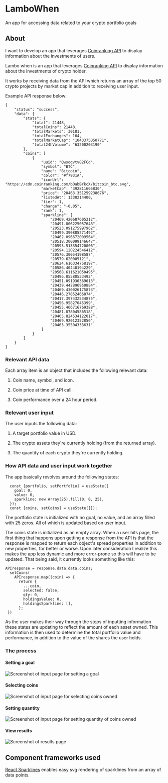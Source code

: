 # LamboWhen
An app for accessing data related to your crypto portfolio goals

## About
I want to develop an app that leverages [Coinranking API](https://developers.coinranking.com/api) to display information about the investments of users.

Lambo when is an app that leverages [Coinranking API](https://developers.coinranking.com/api) to display information about the investments of crypto holder.

It works by receiving data from the API which returns an array of the top 50 crypto projects by market cap in addition to receiving user input. 

Example API response below:

```
{
	"status": "success",
	"data": {
		"stats": {
			"total": 21448,
			"totalCoins": 21448,
			"totalMarkets": 30181,
			"totalExchanges": 164,
			"totalMarketCap": "1043375050771",
			"total24hVolume": "63200203190"
		},
		"coins": [
			{
				"uuid": "Qwsogvtv82FCd",
				"symbol": "BTC",
				"name": "Bitcoin",
				"color": "#f7931A",
				"iconUrl": "https://cdn.coinranking.com/bOabBYkcX/bitcoin_btc.svg",
				"marketCap": "392811666830",
				"price": "20463.351259238676",
				"listedAt": 1330214400,
				"tier": 1,
				"change": "-0.05",
				"rank": 1,
				"sparkline": [
					"20469.420687605212",
					"20491.806225057648",
					"20523.091275997962",
					"20499.390885271492",
					"20462.096672009564",
					"20518.300099146647",
					"20593.513354720006",
					"20594.120224546412",
					"20576.30054198587",
					"20579.620085121",
					"20624.616334758197",
					"20586.40448194229",
					"20568.611621050495",
					"20496.85580533492",
					"20451.091930369013",
					"20439.442896950884",
					"20469.430026175873",
					"20446.27052466074",
					"20417.397432534875",
					"20456.95827045399",
					"20455.466716769388",
					"20481.07804586518",
					"20465.824534122017",
					"20469.92012352856",
					"20463.35504333631"
				]
			}
		]
	}
}
```

### Relevant API data

Each array item is an object that includes the following relevant data:

1. Coin name, symbol, and icon.

2. Coin price at time of API call.

3. Coin performance over a 24 hour period.

### Relevant user input

The user inputs the following data:

1. A target portfolio value in USD.

2. The crypto assets they're currently holding (from the returned array).

3. The quantity of each crypto they're currently holding.

### How API data and user input work together

The app basically revolves around the following states:

```
  const [portfolio, setPortfolio] = useState({
    goal: 0,
    value: 0,
    sparkline: new Array(25).fill(0, 0, 25),
  });
  const [coins, setCoins] = useState([]);
```

The portfolio state is initialized with no goal, no value, and an array filled with 25 zeros. All of which is updated based on user input.

The coins state is initialized as an empty array. When a user hits page, the first thing that happens upon getting a response from the API is that the response is mapped to return each object's spread properties in addition to new properties, for better or worse. Upon later consideration I realize this makes the app less dynamic and more error-prone so this will have to be updated. That being said, it currently looks something like this:

```
APIresponse = response.data.data.coins;
  setCoins(
    APIresponse.map((coin) => {
      return {
        ...coin,
        selected: false,
        qty: 0,
        holdingsValue: 0,
        holdingsSparkline: [],
      };
 })
 ```

 As the user makes their way through the steps of inputting information these states are updating to reflect the amount of each asset owned. This information is then used to determine the total portfolio value and performance, in addition to the value of the shares the user holds. 


### The process

#### Setting a goal
![Screenshot of input page for setting a goal](./readMeAssets/img/setGoal.jpg)


#### Selecting coins
![Screenshot of input page for selecting coins owned](./readMeAssets/img/selectCoins.jpg)


#### Setting quantity
![Screenshot of input page for setting quantity of coins owned](./readMeAssets/img/setQuantity.jpg)

#### View results
![Screenshot of results page](./readMeAssets/img/results.jpg)

## Component frameworks used

[React Sparklines](https://github.com/borisyankov/react-sparklines) enables easy svg rendering of sparklines from an array of data points. 

